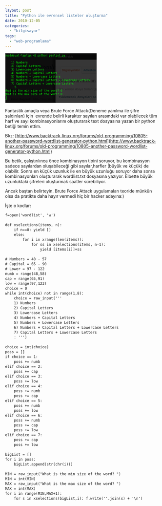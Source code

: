 ```yaml
---
layout: post
title: "Python ile evrensel listeler oluşturma"
date: 2010-12-05
categories: 
  - "bilgisayar"
tags: 
  - "web-programlama"
---
```


[![](/images/passlist.png "PASSLIST")](http://suatatan.wordpress.com/wp-content/uploads/2010/12/passlist.png)

Fantastik amaçla veya Brute Force Attack(Deneme yanılma ile şifre saldırıları) için  evrende belirli karakter sayıları arasındaki var olabilecek tüm harf ve sayı kombinasyonlarını oluşturarak text dosyasına yazan bir python betiği temin ettim.

Bkz: [http://www.backtrack-linux.org/forums/old-programming/10805-another-password-wordlist-generator-python.html](http://www.backtrack-linux.org/forums/old-programming/10805-another-password-wordlist-generator-python.html)

Bu betik, çalıştırılınca önce kombinasyon tipini soruyor, bu kombinasyon sadece sayılardan oluşabileceği gibi sayılar,harfler (büyük ve küçük) de olabilir. Sonra en küçük uzunluk ile en büyük uzunluğu soruyor daha sonra kombinasyonları oluşturarak wordlist.txt dosyasına yazıyor. Elbette büyük uzunluktaki şifreleri oluşturmak saatler sürebiliyor.

Ancak baştan belirteyin. Brute Force Attack uygulamaları teoride münkün olsa da pratikte daha hayır vermedi hiç bir hacker adayına:)

İşte o kodlar:

```
f=open('wordlist', 'w')

def xselections(items, n):
    if n==0: yield []
    else:
        for i in xrange(len(items)):
            for ss in xselections(items, n-1):
                yield [items[i]]+ss

# Numbers = 48 - 57
# Capital = 65 - 90
# Lower = 97 - 122
numb = range(48,58)
cap = range(65,91)
low = range(97,123)
choice = 0
while int(choice) not in range(1,8):
    choice = raw_input('''
    1) Numbers
    2) Capital Letters
    3) Lowercase Letters
    4) Numbers + Capital Letters
    5) Numbers + Lowercase Letters
    6) Numbers + Capital Letters + Lowercase Letters
    7) Capital Letters + Lowercase Letters
    : ''') 

choice = int(choice)
poss = []
if choice == 1:
    poss += numb
elif choice == 2:
    poss += cap
elif choice == 3:
    poss += low
elif choice == 4:
    poss += numb
    poss += cap
elif choice == 5:
    poss += numb
    poss += low
elif choice == 6:
    poss += numb
    poss += cap
    poss += low
elif choice == 7:
    poss += cap
    poss += low

bigList = []
for i in poss:
    bigList.append(str(chr(i)))

MIN = raw_input("What is the min size of the word? ")
MIN = int(MIN)
MAX = raw_input("What is the max size of the word? ")
MAX = int(MAX)
for i in range(MIN,MAX+1):
    for s in xselections(bigList,i): f.write(''.join(s) + '\n')
```

